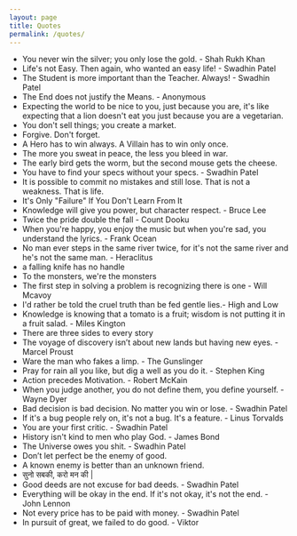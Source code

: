 ```yaml
---
layout: page
title: Quotes
permalink: /quotes/
---
```


- You never win the silver; you only lose the gold. - Shah Rukh Khan
- Life's not Easy. Then again, who wanted an easy life! - Swadhin Patel
- The Student is more important than the Teacher. Always! - Swadhin Patel
- The End does not justify the Means. - Anonymous
- Expecting the world to be nice to you, just because you are, it's like expecting that a lion doesn't eat you just because you are a vegetarian.
- You don't sell things; you create a market.
- Forgive. Don't forget.
- A Hero has to win always. A Villain has to win only once.
- The more you sweat in peace, the less you bleed in war.
- The early bird gets the worm, but the second mouse gets the cheese.
- You have to find your specs without your specs. - Swadhin Patel
- It is possible to commit no mistakes and still lose. That is not a weakness. That is life.
- It's Only "Failure" If You Don't Learn From It
- Knowledge will give you power, but character respect. - Bruce Lee
- Twice the pride double the fall - Count Dooku
- When you're happy, you enjoy the music but when you're sad, you understand the lyrics. - Frank Ocean
- No man ever steps in the same river twice, for it's not the same river and he's not the same man. - Heraclitus
- a falling knife has no handle
- To the monsters, we're the monsters
- The first step in solving a problem is recognizing there is one - Will Mcavoy
- I'd rather be told the cruel truth than be fed gentle lies.- High and Low
- Knowledge is knowing that a tomato is a fruit; wisdom is not putting it in a fruit salad. - Miles Kington
- There are three sides to every story
- The voyage of discovery isn’t about new lands but having new eyes. - Marcel Proust
- Ware the man who fakes a limp. - The Gunslinger
- Pray for rain all you like, but dig a well as you do it. - Stephen King
- Action precedes Motivation. - Robert McKain
- When you judge another, you do not define them, you define yourself. - Wayne Dyer
- Bad decision is bad decision. No matter you win or lose. - Swadhin Patel
- If it's a bug people rely on, it's not a bug. It's a feature. - Linus Torvalds
- You are your first critic. - Swadhin Patel
- History isn't kind to men who play God. - James Bond
- The Universe owes you shit. - Swadhin Patel
- Don’t let perfect be the enemy of good.
- A known enemy is better than an unknown friend.
- सुनो सबकी, करो मन की |
- Good deeds are not excuse for bad deeds. - Swadhin Patel 
- Everything will be okay in the end. If it's not okay, it's not the end. - John Lennon
- Not every price has to be paid with money. - Swadhin Patel
- In pursuit of great, we failed to do good. - Viktor

